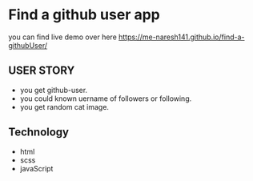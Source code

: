 # Find a github user app
you can find live demo over here  https://me-naresh141.github.io/find-a-githubUser/
## USER STORY
* you get github-user.
* you  could known uername of followers or following.
* you get random cat image.
## Technology

* html
* scss
* javaScript

